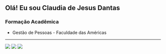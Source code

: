 ## Olá! Eu sou Claudia de Jesus Dantas  ## 
 
### Formação Acadêmica	
- Gestão de Pessoas - Faculdade das Américas

<hr>

<div>
  <a href="https://www.instagram.com/claudiadejesusdantascar/" target="_blank"><img src="https://img.shields.io/badge/-Instagram-%23E4405F?style=for-the-badge&logo=instagram&logoColor=white" target="_blank"></a>
  <a href = "mailto:claudiadejesusdantas@gmail.com"><img src="https://img.shields.io/badge/-Gmail-%23333?style=for-the-badge&logo=gmail&logoColor=white" target="_blank"></a>	 
  <a href="https://www.linkedin.com/in/claudiadejesusdantas" target="_blank"><img src="https://img.shields.io/badge/-LinkedIn-%230077B5?style=for-the-badge&logo=linkedin&logoColor=white" target="_blank"></a> 	
 	 
 	 
</div>
